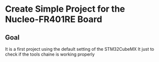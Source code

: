 # Create Simple Project for the Nucleo-FR401RE Board

## Goal

It is a first project using the default setting of the STM32CubeMX It just to check if the tools chaine is working properly

